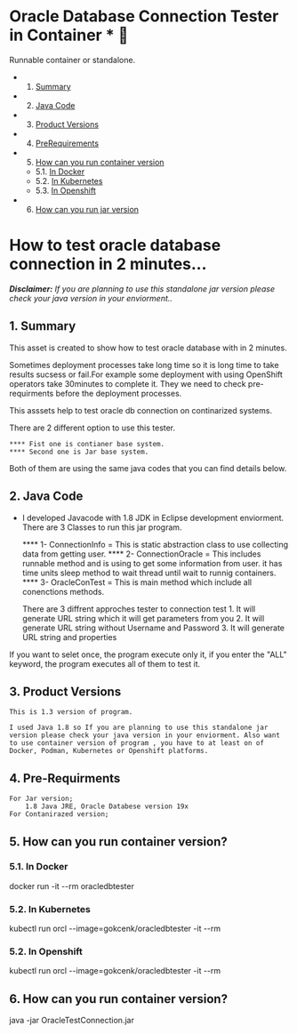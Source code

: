 # Oracle Database Connection Tester in Container * 🧿

Runnable container or standalone.

<!-- vscode-markdown-toc -->

* 1. [Summary](#Summary)
* 2. [Java Code](#JavaCode)
* 3. [Product Versions](#ProductVersions)
* 4. [PreRequirements](#PreRequirements)
* 5. [How can you run container version](#RunContainer)
	* 5.1. [In Docker](#InDocker)
	* 5.2. [In Kubernetes](#InKubernetes)
	* 5.3. [In Openshift](#InOpenshift)
* 6. [How can you run jar version](#RunJarVerison)

<!-- vscode-markdown-toc-config
	numbering=true
	autoSave=true
	/vscode-markdown-toc-config -->
<!-- /vscode-markdown-toc -->


# How to test oracle database connection in 2 minutes...


***Disclaimer:** If you are planning to use this standalone jar version please check your java version in your enviorment..*

##  1. <a name='Summary'></a>Summary

This asset is created to show how to test oracle database with in 2 minutes. 

Sometimes deployment processes take long time so it is long time to take results sucsess or fail.For example some deployment with using OpenShift operators take 30minutes to complete it. They we need to check pre-requirments before the deployment processes.

This asssets help to test oracle db connection on continarized systems. 

There are 2 different option to use this tester. 
	
	**** Fist one is contianer base system. 
	**** Second one is Jar base system. 
	
Both of them are using the same java codes that you can find details below. 

##  2. <a name='JavaCode'></a>Java Code

* I developed Javacode with 1.8 JDK in Eclipse development enviorment. 
 	There are 3 Classes to run this jar program. 
	
	**** 1- ConnectionInfo = This is static abstraction class to use collecting data from getting user.
	**** 2- ConnectionOracle = This includes runnable method and is using to get some information from user. it has time units sleep method to wait thread until wait to runnig containers.
	**** 3- OracleConTest = This is main method which include all conenctions methods.	
	
	
	There are 3 diffrent approches tester to connection test
		1. It will generate URL string which it will get parameters from you
		2. It will generate URL string without Username and Password
		3. It will generate URL string and properties

If you want to selet once, the program execute only it, if you enter the "ALL" keyword, the program executes all of them to test it. 

 
##  3. <a name='ProductVersions'></a>Product Versions
	
	This is 1.3 version of program. 
	
	I used Java 1.8 so If you are planning to use this standalone jar version please check your java version in your enviorment. Also want to use container version of program , you have to at least on of Docker, Podman, Kubernetes or Openshift platforms.  

##  4. <a name='PreRequirements'></a>Pre-Requirments

	For Jar version;
		1.8 Java JRE, Oracle Databese version 19x 
	For Contanirazed version;
		

##  5. <a name='RunContainer'></a>How can you run container version?

###  5.1. <a name='InDocker'></a>In Docker

 docker run -it --rm oracledbtester

###  5.2. <a name='InKubernetes'></a>In Kubernetes

 kubectl run orcl --image=gokcenk/oracledbtester -it --rm    

###  5.2. <a name='InOpenshift'></a>In Openshift

 kubectl run orcl --image=gokcenk/oracledbtester -it --rm    

##  6. <a name='RunJarVerison'></a>How can you run container version?

java -jar OracleTestConnection.jar

